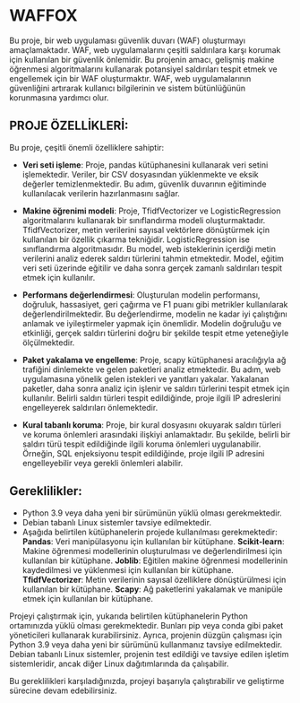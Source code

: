 # WAFFOX
Bu proje, bir web uygulaması güvenlik duvarı (WAF) oluşturmayı amaçlamaktadır. WAF, web uygulamalarını çeşitli saldırılara karşı korumak için kullanılan bir güvenlik önlemidir. Bu projenin amacı, gelişmiş makine öğrenmesi algoritmalarını kullanarak potansiyel saldırıları tespit etmek ve engellemek için bir WAF oluşturmaktır. WAF, web uygulamalarının güvenliğini artırarak kullanıcı bilgilerinin ve sistem bütünlüğünün korunmasına yardımcı olur.

## PROJE ÖZELLİKLERİ:
Bu proje, çeşitli önemli özelliklere sahiptir:

- **Veri seti işleme**: Proje, pandas kütüphanesini kullanarak veri setini işlemektedir. Veriler, bir CSV dosyasından yüklenmekte ve eksik değerler temizlenmektedir. Bu adım, güvenlik duvarının eğitiminde kullanılacak verilerin hazırlanmasını sağlar.

- **Makine öğrenimi modeli**: Proje, TfidfVectorizer ve LogisticRegression algoritmalarını kullanarak bir sınıflandırma modeli oluşturmaktadır. TfidfVectorizer, metin verilerini sayısal vektörlere dönüştürmek için kullanılan bir özellik çıkarma tekniğidir. LogisticRegression ise sınıflandırma algoritmasıdır. Bu model, web isteklerinin içerdiği metin verilerini analiz ederek saldırı türlerini tahmin etmektedir. Model, eğitim veri seti üzerinde eğitilir ve daha sonra gerçek zamanlı saldırıları tespit etmek için kullanılır.

- **Performans değerlendirmesi**: Oluşturulan modelin performansı, doğruluk, hassasiyet, geri çağırma ve F1 puanı gibi metrikler kullanılarak değerlendirilmektedir. Bu değerlendirme, modelin ne kadar iyi çalıştığını anlamak ve iyileştirmeler yapmak için önemlidir. Modelin doğruluğu ve etkinliği, gerçek saldırı türlerini doğru bir şekilde tespit etme yeteneğiyle ölçülmektedir.

- **Paket yakalama ve engelleme**: Proje, scapy kütüphanesi aracılığıyla ağ trafiğini dinlemekte ve gelen paketleri analiz etmektedir. Bu adım, web uygulamasına yönelik gelen istekleri ve yanıtları yakalar. Yakalanan paketler, daha sonra analiz için işlenir ve saldırı türlerini tespit etmek için kullanılır. Belirli saldırı türleri tespit edildiğinde, proje ilgili IP adreslerini engelleyerek saldırıları önlemektedir.

- **Kural tabanlı koruma**: Proje, bir kural dosyasını okuyarak saldırı türleri ve koruma önlemleri arasındaki ilişkiyi anlamaktadır. Bu şekilde, belirli bir saldırı türü tespit edildiğinde ilgili koruma önlemleri uygulanabilir. Örneğin, SQL enjeksiyonu tespit edildiğinde, proje ilgili IP adresini engelleyebilir veya gerekli önlemleri alabilir.

## Gereklilikler:

- Python 3.9 veya daha yeni bir sürümünün yüklü olması gerekmektedir.
- Debian tabanlı Linux sistemler tavsiye edilmektedir.
- Aşağıda belirtilen kütüphanelerin projede kullanılması gerekmektedir:
    **Pandas**: Veri manipülasyonu için kullanılan bir kütüphane.
    **Scikit-learn**: Makine öğrenmesi modellerinin oluşturulması ve değerlendirilmesi için kullanılan bir kütüphane.
    **Joblib**: Eğitilen makine öğrenmesi modellerinin kaydedilmesi ve yüklenmesi için kullanılan bir kütüphane.
    **TfidfVectorizer**: Metin verilerinin sayısal özelliklere dönüştürülmesi için kullanılan bir kütüphane.
    **Scapy**: Ağ paketlerini yakalamak ve manipüle etmek için kullanılan bir kütüphane.

Projeyi çalıştırmak için, yukarıda belirtilen kütüphanelerin Python ortamınızda yüklü olması gerekmektedir. Bunları pip veya conda gibi paket yöneticileri kullanarak kurabilirsiniz. Ayrıca, projenin düzgün çalışması için Python 3.9 veya daha yeni bir sürümünü kullanmanız tavsiye edilmektedir. Debian tabanlı Linux sistemler, projenin test edildiği ve tavsiye edilen işletim sistemleridir, ancak diğer Linux dağıtımlarında da çalışabilir.

Bu gereklilikleri karşıladığınızda, projeyi başarıyla çalıştırabilir ve geliştirme sürecine devam edebilirsiniz.
